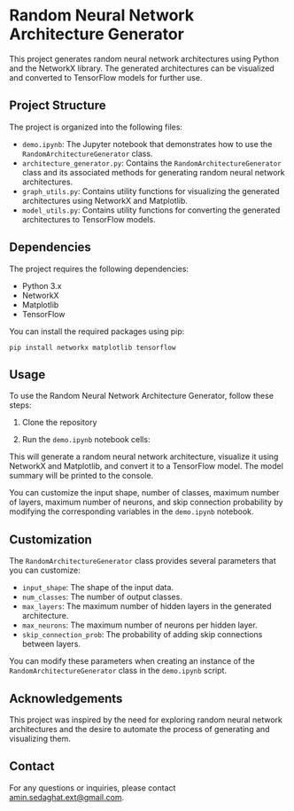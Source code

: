 # Random Neural Network Architecture Generator

This project generates random neural network architectures using Python and the NetworkX library. The generated architectures can be 
visualized and converted to TensorFlow models for further use.

## Project Structure

The project is organized into the following files:

- `demo.ipynb`: The Jupyter notebook that demonstrates how to use the `RandomArchitectureGenerator` class.
- `architecture_generator.py`: Contains the `RandomArchitectureGenerator` class and its associated methods for generating random 
neural network architectures.
- `graph_utils.py`: Contains utility functions for visualizing the generated architectures using NetworkX and Matplotlib.
- `model_utils.py`: Contains utility functions for converting the generated architectures to TensorFlow models.

## Dependencies

The project requires the following dependencies:

- Python 3.x
- NetworkX
- Matplotlib
- TensorFlow

You can install the required packages using pip:
```
pip install networkx matplotlib tensorflow
```

## Usage

To use the Random Neural Network Architecture Generator, follow these steps:

1. Clone the repository

2. Run the `demo.ipynb` notebook cells:


This will generate a random neural network architecture, visualize it using NetworkX and Matplotlib, and convert it to a TensorFlow 
model. The model summary will be printed to the console.

You can customize the input shape, number of classes, maximum number of layers, maximum number of neurons, and skip connection 
probability by modifying the corresponding variables in the `demo.ipynb` notebook.

## Customization

The `RandomArchitectureGenerator` class provides several parameters that you can customize:

- `input_shape`: The shape of the input data.
- `num_classes`: The number of output classes.
- `max_layers`: The maximum number of hidden layers in the generated architecture.
- `max_neurons`: The maximum number of neurons per hidden layer.
- `skip_connection_prob`: The probability of adding skip connections between layers.

You can modify these parameters when creating an instance of the `RandomArchitectureGenerator` class in the `demo.ipynb` script.



## Acknowledgements

This project was inspired by the need for exploring random neural network architectures and the desire to automate the process of 
generating and visualizing them.

## Contact

For any questions or inquiries, please contact [amin.sedaghat.ext@gmail.com](mailto:amin.sedaghat.ext@gmail.com).
